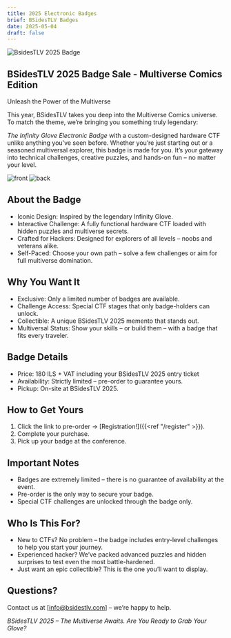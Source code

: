 ```yaml
---
title: 2025 Electronic Badges
brief: BSidesTLV Badges
date: 2025-05-04
draft: false
---
```



<img src="/images/Elec_badge/BsidesTLV_2025_1080x1920.png" alt="BsidesTLV 2025 Badge">


## BSidesTLV 2025 Badge Sale - Multiverse Comics Edition

Unleash the Power of the Multiverse



This year, BSidesTLV takes you deep into the Multiverse Comics universe.
To match the theme, we’re bringing you something truly legendary:


*The Infinity Glove Electronic Badge* with a custom-designed hardware CTF unlike anything you’ve seen before.
Whether you’re just starting out or a seasoned multiversal explorer, this badge is made for you.
It’s your gateway into technical challenges, creative puzzles, and hands-on fun – no matter your level.


<img src="/images/Elec_badge/front.png" alt="front">

<img src="/images/Elec_badge/back.png" alt="back">


## About the Badge
* Iconic Design: Inspired by the legendary Infinity Glove.
* Interactive Challenge: A fully functional hardware CTF loaded with hidden puzzles and multiverse secrets.
* Crafted for Hackers: Designed for explorers of all levels – noobs and veterans alike.
* Self-Paced: Choose your own path – solve a few challenges or aim for full multiverse domination.


## Why You Want It
* Exclusive: Only a limited number of badges are available.
* Challenge Access: Special CTF stages that only badge-holders can unlock.
* Collectible: A unique BSidesTLV 2025 memento that stands out.
* Multiversal Status: Show your skills – or build them – with a badge that fits every traveler.


## Badge Details
* Price: 180 ILS + VAT  including your BSidesTLV 2025 entry ticket
* Availability: Strictly limited – pre-order to guarantee yours.
* Pickup: On-site at BSidesTLV 2025.


## How to Get Yours
1. Click the link to pre-order -> [Registration!]({{<ref "/register" >}}).
2. Complete your purchase.
3. Pick up your badge at the conference.


## Important Notes
* Badges are extremely limited – there is no guarantee of availability at the event.
* Pre-order is the only way to secure your badge.
* Special CTF challenges are unlocked through the badge only.


## Who Is This For?
* New to CTFs? No problem – the badge includes entry-level challenges to help you start your journey.
* Experienced hacker? We’ve packed advanced puzzles and hidden surprises to test even the most battle-hardened.
* Just want an epic collectible? This is the one you’ll want to display.


## Questions?
Contact us at [info@bsidestlv.com] – we’re happy to help.


*BSidesTLV 2025 – The Multiverse Awaits. Are You Ready to Grab Your Glove?*
